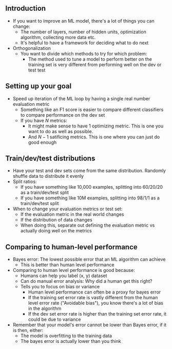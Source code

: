 ## Introduction
* If you want to improve an ML model, there's a lot of things you can change:
  * The number of layers, number of hidden units, optimization algorithm, collecting more data etc.
  * It's helpful to have a framework for deciding what to do next
* Orthogonalization
  * You want to divide which methods to try for which problem:
    * The method used to tune a model to perform better on the training set is very different from performing well on the dev or test test

## Setting up your goal
* Speed up iteration of the ML loop by having a single real number evaluation metric
  * Something like an F1 score is easier to compare different classifiers to compare performance on the dev set
  * If you have $N$ metrics:
    * It might make sense to have 1 optimizing metric. This is one you want to do as well as possible.
    * And $N - 1$ satificing metrics. This is one where you can just do good enough

## Train/dev/test distributions
* Have your test and dev sets come from the same distribution. Randomly shuffle data to distribute it evenly
* Split ratios:
  * If you have something like 10,000 examples, splitting into 60/20/20 as a train/dev/test split
  * If you have something like 10M examples, splitting into 98/1/1 as a train/dev/test split
* When to change your evaluation metrics or test set:
  * If the evaluation metric in the real world changes
  * If the distribution of data changes
  * When doing this, separate out defining the evaluation metric vs actually doing well on the metrics

## Comparing to human-level performance
* Bayes error: The lowest possible error that an ML algorithm can achieve
  * This is better than human level performance
* Comparing to human level performance is good because:
  * Humans can help you label (x, y) dataset
  * Can do manual error analysis: Why did a human get this right? 
  * Tells you to focus on bias or variance
    * Human level performance can often be a proxy for bayes error
    * If the training set error rate is vastly different from the human level error rate ("Avoidable bias"), you know there's a lot of bias in the algorithm
    * If the dev set error rate is higher than the training set error rate, it could be due to variance
* Remember that your model's error cannot be lower than Bayes error, if it is then, either:
  * The model is overfitting to the training data
  * The bayes error is actually lower than you think

